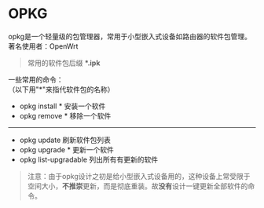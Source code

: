 # OPKG

opkg是一个轻量级的包管理器，常用于小型嵌入式设备如路由器的软件包管理。  
著名使用者：OpenWrt

> 常用的软件包后缀 **\*.ipk**

一些常用的命令：  
（以下用"*"来指代软件包的名称）

- opkg install * 安装一个软件
- opkg remove * 移除一个软件

---

- opkg update 刷新软件包列表
- opkg upgrade * 更新一个软件
- opkg list-upgradable 列出所有有更新的软件

> 注意：由于opkg设计之初是给小型嵌入式设备用的，这种设备上常受限于空间大小，**不推崇**更新，而是彻底重装。故**没有**设计一键更新全部软件的命令。

